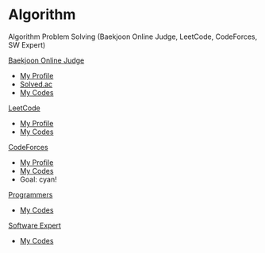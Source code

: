 # Algorithm
Algorithm Problem Solving (Baekjoon Online Judge, LeetCode, CodeForces, SW Expert)

[Baekjoon Online Judge](https://www.acmicpc.net)
- [My Profile](https://www.acmicpc.net/user/taejin1221)
- [Solved.ac](https://solved.ac/profile/taejin1221)
- [My Codes](https://github.com/Taejin1221/Algorithm/tree/master/Baekjoon)

[LeetCode](https://www.leetcode.com)
- [My Profile](https://leetcode.com/taejin1221/)
- [My Codes](https://github.com/Taejin1221/Algorithm/tree/master/LeetCode)

[CodeForces](https://codeforces.com)
- [My Profile](https://codeforces.com/profile/wrathlion)
- [My Codes](https://github.com/Taejin1221/Algorithm/tree/master/CodeForces)
- Goal: cyan!

[Programmers](https://programmers.co.kr/)
- [My Codes](https://github.com/Taejin1221/Algorithm/tree/master/Programmers)

[Software Expert](https://https://swexpertacademy.com/main/main.do)
- [My Codes](https://github.com/Taejin1221/Algorithm/tree/master/SWExpert)

